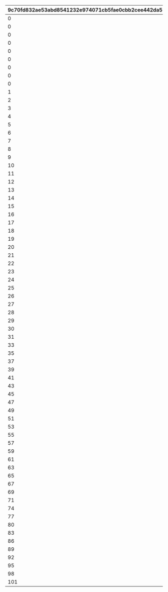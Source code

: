 |9c70fd832ae53abd8541232e974071cb5fae0cbb2cee442da51fe265b1b9e0d2|3def2c47d20d48b1ebb054a72b791b9bc15c8be3662d6c3bbf0b42f00c95b265|4025fc5b75907273ec2ccae3d07f159f1ff615467a5a87499d213cdff6e0d7d8|3d88184ebb1affc68f6a04601033f1e317b95f5c61a511186696f01f1b9fbabc|19745bfd9cb9e88cfe9eeb5dcad2392e0b9034f9c3e4fcaaf71db629f43549a5|cac333687250634c82faf762aff6009bd751e226356da47e66f4cfde2749ea98|2f76facbd675d3d49ccef2decbb159226b7a576e889ca90c5cc682675b7eadd6|59b0cc8d685c1c2cf8b5085dbca5b60e0326a53c57dcccc9b256ac39fcf2ef7a|5098e1299f23fca926bcd0ccc17dfc5f8400d189228df5a27898acde3fd5dd9a|954bcbf89595577be20f03ab65f47ae4f88557a8689cb5847bf42b6978c7849f|
| --- | --- | --- | --- | --- | --- | --- | --- | --- | --- |
|0|30000|1|90001|12000|10000|90043|1|10|0|
|0|30000|2|90002|24000|10000|90047|2|20|0|
|0|30000|3|90002|24000|10000|90047|3|20|0|
|0|30000|4|90002|24000|10000|90047|4|20|0|
|0|30000|5|90002|24000|10000|90047|5|20|0|
|0|30000|6|90002|24000|10000|90047|6|20|0|
|0|30000|7|90002|24000|10000|90047|7|20|0|
|0|30000|8|90002|24000|10000|90047|8|20|0|
|0|30000|9|90002|24000|10000|90047|9|20|0|
|1|30000|10|90002|24000|10000|90047|10|20|0|
|2|30000|11|90003|48000|10000|90051|11|40|90011|
|3|30000|12|90003|48000|10000|90051|12|40|90011|
|4|30000|13|90003|48000|10000|90051|13|40|90011|
|5|30000|14|90003|48000|10000|90051|14|40|90011|
|6|30000|15|90003|48000|10000|90051|15|40|90011|
|7|30000|16|90003|48000|10000|90051|16|40|90011|
|8|30000|17|90003|48000|10000|90051|17|40|90011|
|9|30000|18|90003|48000|10000|90051|18|40|90011|
|10|30000|19|90003|48000|10000|90051|19|40|90011|
|11|30000|20|90003|48000|10000|90051|20|40|90011|
|12|30000|21|90004|72000|10000|90055|21|60|90015|
|13|30000|22|90004|72000|10000|90055|22|60|90015|
|14|30000|23|90004|72000|10000|90055|23|60|90015|
|15|30000|24|90004|72000|10000|90055|24|60|90015|
|16|30000|25|90004|72000|10000|90055|25|60|90015|
|17|30000|26|90004|72000|10000|90055|26|60|90015|
|18|30000|27|90004|72000|10000|90055|27|60|90015|
|19|30000|28|90004|72000|10000|90055|28|60|90015|
|20|30000|29|90004|72000|10000|90055|29|60|90015|
|21|30000|30|90004|72000|10000|90055|30|60|90015|
|22|30000|31|90005|96000|10000|90059|31|80|90015|
|23|30000|32|90005|96000|10000|90059|32|80|90015|
|24|30000|33|90005|96000|10000|90059|33|80|90015|
|25|30000|34|90005|96000|10000|90059|34|80|90015|
|26|30000|35|90005|96000|10000|90059|35|80|90015|
|27|30000|36|90005|96000|10000|90059|36|80|90015|
|28|30000|37|90005|96000|10000|90059|37|80|90015|
|29|30000|38|90005|96000|10000|90059|38|80|90015|
|30|30000|39|90005|96000|10000|90059|39|80|90015|
|31|30000|40|90005|96000|10000|90059|40|80|90015|
|33|30000|41|90005|144000|10000|90063|41|120|90017|
|35|30000|42|90005|144000|10000|90063|42|120|90017|
|37|30000|43|90005|144000|10000|90063|43|120|90017|
|39|30000|44|90005|144000|10000|90063|44|120|90017|
|41|30000|45|90005|144000|10000|90063|45|120|90017|
|43|30000|46|90005|144000|10000|90063|46|120|90017|
|45|30000|47|90005|144000|10000|90063|47|120|90017|
|47|30000|48|90005|144000|10000|90063|48|120|90017|
|49|30000|49|90005|144000|10000|90063|49|120|90017|
|51|30000|50|90005|144000|10000|90063|50|120|90017|
|53|30000|51|90006|180000|10000|90067|51|150|90019|
|55|30000|52|90006|180000|10000|90067|52|150|90019|
|57|30000|53|90006|180000|10000|90067|53|150|90019|
|59|30000|54|90006|180000|10000|90067|54|150|90019|
|61|30000|55|90006|180000|10000|90067|55|150|90019|
|63|30000|56|90006|180000|10000|90067|56|150|90019|
|65|30000|57|90006|180000|10000|90067|57|150|90019|
|67|30000|58|90006|180000|10000|90067|58|150|90019|
|69|30000|59|90006|180000|10000|90067|59|150|90019|
|71|30000|60|90006|180000|10000|90067|60|150|90019|
|74|30000|61|90007|216000|10000|90071|61|180|90021|
|77|30000|62|90007|216000|10000|90071|62|180|90021|
|80|30000|63|90007|216000|10000|90071|63|180|90021|
|83|30000|64|90007|216000|10000|90071|64|180|90021|
|86|30000|65|90007|216000|10000|90071|65|180|90021|
|89|30000|66|90007|216000|10000|90071|66|180|90021|
|92|30000|67|90007|216000|10000|90071|67|180|90021|
|95|30000|68|90007|216000|10000|90071|68|180|90021|
|98|30000|69|90007|216000|10000|90071|69|180|90021|
|101|30000|70|90007|216000|10000|90071|70|180|90021|